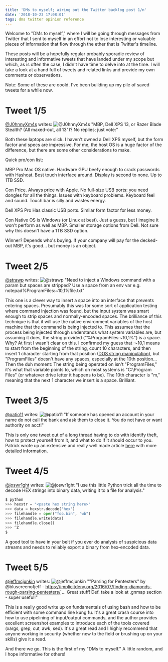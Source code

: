 ```yaml
---
title: 'DMs to myself; airing out the Twitter backlog post 1/n'
date: '2018-10-23 17:08:01'
tags: dms twitter opinion reference
---
```


Welcome to "DMs to myself," where I will be going through messages from Twitter that I sent to myself in an effort not to lose interesting or valuable pieces of information that flow through the ether that is Twitter's timeline.

These posts will be a ~~hopefully regular~~ ~~probably sporadic~~ review of interesting and informative tweets that have landed under my scope but which, as is often the case, I didn't have time to delve into at the time. I will take a look at a hand full of tweets and related links and provide my own comments or observations.

Note: Some of these are ooold. I've been building up my pile of saved tweets for a while now.

# Tweet 1/5
[@J0hnnyXm4s](https://twitter.com/J0hnnyXm4s) writes:
![@J0hnnyXm4s](../../../assets/images/ScreenShot-2018-10-23-1.png)
"MBP, Dell XPS 13, or Razer Blade Stealth? (All maxed-out, all 13")? No replies; just vote:"

Both these laptops are slick. I haven't owned a Dell XPS myself, but the form factor and specs are impressive.
For me, the host OS is a huge factor of the difference, but there are some other considerations to make.

Quick pro/con list:

MBP
Pro
	Mac OS native.
	Hardware GPU beefy enough to crack passwords with Hashcat.
	Best touch interface around.
	Display is second to none.
	Up to 1TB SSD.

Con
	Price. Always price with Apple.
	No full-size USB ports: you need dongles for all the things.
	Issues with keyboard problems.
	Keyboard feel and sound.
	Touch bar is silly and wastes energy.

Dell XPS
Pro
	Has classic USB ports.
	Similar form factor for less money.

Con
	Native OS is Windows (or Linux at best).
	Just a guess, but I imagine it won't perform as well as MBP.
	Smaller storage options from Dell. Not sure why this doesn't have a 1TB SSD option.

Winner? Depends who's buying. If your company will pay for the decked-out MBP, it's good... but money is an object.

# Tweet 2/5
[@strawp](https://twitter.com/strawp) writes:
![@strawp](../../../assets/images/ScreenShot-2018-10-23-2.png)
"Need to inject a Windows command with a param but spaces are stripped? Use a space from an env var e.g. notepad%ProgramFiles:~10,1%file.txt"

This one is a clever way to insert a space into an interface that prevents entering spaces. Presumably this was for some sort of application testing where command injection was found, but the input system was smart enough to strip spaces and normally-encoded spaces.
The brilliance of this technique is that it will use the native environment variables of the host machine that the command is being injected to. This assumes that the process being injected through understands what system variables are, but assuming it does, the string provided ("%ProgramFiles:~10,1%") is a space.
Why? At first I wasn't clear on this. I confirmed my guess that :~10,1 means to start from the beginning of the string, count 10 characters, and then insert 1 character starting from that position ([DOS string manipulation](https://www.dostips.com/DtTipsStringManipulation.php)), but "ProgramFiles" doesn't have any spaces, especially at the 10th position...
Then the duh moment: The string being operated on isn't "ProgramFiles," it's what that variable points to, which on most systems is "C:\Program Files" (or whatever drive letter it happens to be).
The 10th character is "m," meaning that the next 1 character we insert is a space. Brilliant.

# Tweet 3/5
[@patio11](https://twitter.com/patio11) writes:
![@patio11](../../../assets/images/ScreenShot-2018-10-23-3.png)
"If someone has opened an account in your name do not call the bank and ask them to close it. You do not have or want authority on acct!"

This is only one tweet out of a long thread having to do with identify theft, how to protect yourself from it, and what to do if it should occur to you. Patrick wrote up an extensive and really well made article [here](https://www.kalzumeus.com/2017/09/09/identity-theft-credit-reports/) with more detailed information.

# Tweet 4/5
[@joswr1ght](https://twitter.com/joswr1ght) writes:
![@joswr1ght](../../../assets/images/ScreenShot-2018-10-23-4.png)
"I use this little Python trick all the time to decode HEX strings into binary data, writing it to a file for analysis."
~~~ python
$ python
>>> hexstr = "<paste hex string here>"
>>> data = hexstr.decode('hex')
>>> filehandle = open("foo.bin", "wb")
>>> filehandle.write(data)
>>> filehandle.close()
>>> ^Z
$
~~~

A good tool to have in your belt if you ever do analysis of suspicious data streams and needs to reliably export a binary from hex-encoded data.

# Tweet 5/5
[@jeffmcjunkin](https://twitter.com/jeffmcjunkin) writes:
![@jeffmcjunkin](../../../assets/images/ScreenShot-2018-10-23-5.png)
""Parsing for Pentesters" by @bluscreenofjeff - https://implicitdeny.org/2016/07/finding-diamonds-rough-parsing-pentesters/ … Great stuff! Def. take a look at .gnmap section - super useful!"

This is a really good write up on fundamentals of using bash and how to be efficient with some command line kung fu. It's a great crash course into how to use pipelining of input/output commands, and the author provides excellent screenshot examples to introduce each of the tools covered (xargs, grep, cut, awk, sed). It's a great read and I highly recommend that anyone working in security (whether new to the field or brushing up on your skills) give it a read.

And there we go. This is the first of my "DMs to myself." A little random, and I hope informative for others!

